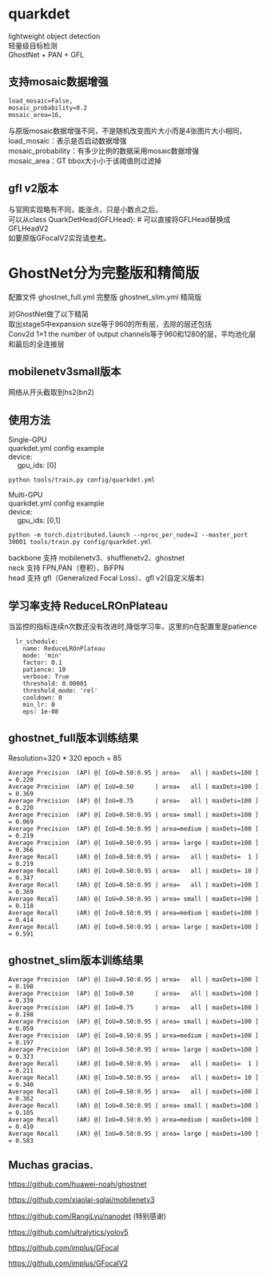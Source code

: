 # quarkdet 
lightweight object detection<br>
轻量级目标检测<br>
GhostNet + PAN + GFL<br>

## 支持mosaic数据增强
```
load_mosaic=False,
mosaic_probability=0.2
mosaic_area=16,
```
与原版mosaic数据增强不同，不是随机改变图片大小而是4张图片大小相同，<br>
load_mosaic：表示是否启动数据增强<br>
mosaic_probability：有多少比例的数据采用mosaic数据增强<br>
mosaic_area：GT bbox大小小于该阈值则过滤掉<br>

## gfl v2版本
与官网实现略有不同，能涨点，只是小数点之后。<br>
可以从class QuarkDetHead(GFLHead): # 可以直接将GFLHead替换成 GFLHeadV2<br>
如要原版GFocalV2实现请[参考](https://github.com/implus/GFocalV2)。<br>

# GhostNet分为完整版和精简版
配置文件 
ghostnet_full.yml 完整版
ghostnet_slim.yml 精简版

对GhostNet做了以下精简<br>
取出stage5中expansion size等于960的所有层，去除的层还包括<br>
Conv2d 1×1 the number of output channels等于960和1280的层，平均池化层和最后的全连接层<br>

## mobilenetv3small版本
网络从开头截取到hs2(bn2)<br>

## 使用方法
Single-GPU<br>
quarkdet.yml config example<br>
device:<br>
&emsp; gpu_ids: [0]<br>
```
python tools/train.py config/quarkdet.yml
```
Multi-GPU<br>
quarkdet.yml config example<br>
device:<br>
&emsp; gpu_ids: [0,1]<br>

```
python -m torch.distributed.launch --nproc_per_node=2 --master_port 30001 tools/train.py config/quarkdet.yml
```
backbone 支持 mobilenetv3、shufflenetv2、ghostnet<br>
neck 支持 FPN,PAN（卷积）、BiFPN<br>
head 支持 gfl（Generalized Focal Loss）、gfl v2(自定义版本)<br>

## 学习率支持 ReduceLROnPlateau
当监控的指标连续n次数还没有改进时,降低学习率，这里的n在配置里是patience
```
  lr_schedule:
    name: ReduceLROnPlateau
    mode: 'min'
    factor: 0.1
    patience: 10
    verbose: True
    threshold: 0.00001
    threshold_mode: 'rel'
    cooldown: 0
    min_lr: 0
    eps: 1e-08 
```
## ghostnet_full版本训练结果

Resolution=320 * 320
epoch = 85
```
Average Precision  (AP) @[ IoU=0.50:0.95 | area=   all | maxDets=100 ] = 0.220
Average Precision  (AP) @[ IoU=0.50      | area=   all | maxDets=100 ] = 0.369
Average Precision  (AP) @[ IoU=0.75      | area=   all | maxDets=100 ] = 0.220
Average Precision  (AP) @[ IoU=0.50:0.95 | area= small | maxDets=100 ] = 0.069
Average Precision  (AP) @[ IoU=0.50:0.95 | area=medium | maxDets=100 ] = 0.219
Average Precision  (AP) @[ IoU=0.50:0.95 | area= large | maxDets=100 ] = 0.366
Average Recall     (AR) @[ IoU=0.50:0.95 | area=   all | maxDets=  1 ] = 0.219
Average Recall     (AR) @[ IoU=0.50:0.95 | area=   all | maxDets= 10 ] = 0.347
Average Recall     (AR) @[ IoU=0.50:0.95 | area=   all | maxDets=100 ] = 0.369
Average Recall     (AR) @[ IoU=0.50:0.95 | area= small | maxDets=100 ] = 0.118
Average Recall     (AR) @[ IoU=0.50:0.95 | area=medium | maxDets=100 ] = 0.414
Average Recall     (AR) @[ IoU=0.50:0.95 | area= large | maxDets=100 ] = 0.591
```

## ghostnet_slim版本训练结果
```
Average Precision  (AP) @[ IoU=0.50:0.95 | area=   all | maxDets=100 ] = 0.198
Average Precision  (AP) @[ IoU=0.50      | area=   all | maxDets=100 ] = 0.339
Average Precision  (AP) @[ IoU=0.75      | area=   all | maxDets=100 ] = 0.198
Average Precision  (AP) @[ IoU=0.50:0.95 | area= small | maxDets=100 ] = 0.059
Average Precision  (AP) @[ IoU=0.50:0.95 | area=medium | maxDets=100 ] = 0.197
Average Precision  (AP) @[ IoU=0.50:0.95 | area= large | maxDets=100 ] = 0.323
Average Recall     (AR) @[ IoU=0.50:0.95 | area=   all | maxDets=  1 ] = 0.211
Average Recall     (AR) @[ IoU=0.50:0.95 | area=   all | maxDets= 10 ] = 0.340
Average Recall     (AR) @[ IoU=0.50:0.95 | area=   all | maxDets=100 ] = 0.362
Average Recall     (AR) @[ IoU=0.50:0.95 | area= small | maxDets=100 ] = 0.105
Average Recall     (AR) @[ IoU=0.50:0.95 | area=medium | maxDets=100 ] = 0.410
Average Recall     (AR) @[ IoU=0.50:0.95 | area= large | maxDets=100 ] = 0.583
```


## Muchas gracias.

https://github.com/huawei-noah/ghostnet

https://github.com/xiaolai-sqlai/mobilenetv3

https://github.com/RangiLyu/nanodet  (特别感谢)

https://github.com/ultralytics/yolov5

https://github.com/implus/GFocal

https://github.com/implus/GFocalV2